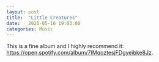 ```yaml
---
layout: post
title:  "Little Creatures"
date:   2020-05-16 19:03:00
categories: Music
---
```


This is a fine album and I highly recommend it: https://open.spotify.com/album/7IMqoztesjFDgyeibke8Jz.
